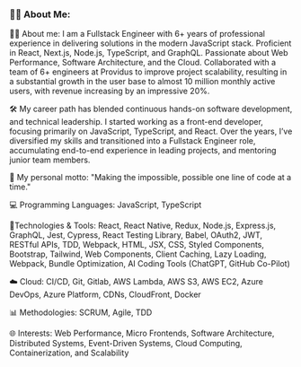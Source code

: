 ### 👨‍💻 About Me:

👨‍💻 About me: I am a Fullstack Engineer with 6+ years of professional experience in delivering solutions in the modern JavaScript stack. Proficient in React, Next.js, Node.js, TypeScript, and GraphQL. Passionate about Web Performance, Software Architecture, and the Cloud. Collaborated with a team of 6+ engineers at Providus to improve project scalability, resulting in a substantial growth in the user base to almost 10 million monthly active users, with revenue increasing by an impressive 20%.

🛠️ My career path has blended continuous hands-on software development, and technical leadership. I started working as a front-end developer, focusing primarily on JavaScript, TypeScript, and React. Over the years, I’ve diversified my skills and transitioned into a Fullstack Engineer role, accumulating end-to-end experience in leading projects, and mentoring junior team members. 

🚀 My personal motto: "Making the impossible, possible one line of code at a time."

💻 Programming Languages: JavaScript, TypeScript

🔧Technologies & Tools: React, React Native, Redux, Node.js, Express.js, GraphQL, Jest, Cypress, React Testing Library, Babel, OAuth2, JWT, RESTful APIs, TDD, Webpack, HTML, JSX, CSS, Styled Components, Bootstrap, Tailwind, Web Components, Client Caching, Lazy Loading, Webpack, Bundle Optimization, AI Coding Tools (ChatGPT, GitHub Co-Pilot)

☁️ Cloud: CI/CD, Git, Gitlab, AWS Lambda, AWS S3, AWS EC2, Azure DevOps, Azure Platform, CDNs, CloudFront, Docker

📊 Methodologies: SCRUM, Agile, TDD

🌐 Interests: Web Performance, Micro Frontends, Software Architecture, Distributed Systems, Event-Driven Systems, Cloud Computing, Containerization, and Scalability 

